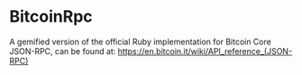 # BitcoinRpc

A gemified version of the official Ruby implementation for Bitcoin Core JSON-RPC, can be found at: https://en.bitcoin.it/wiki/API_reference_(JSON-RPC)
